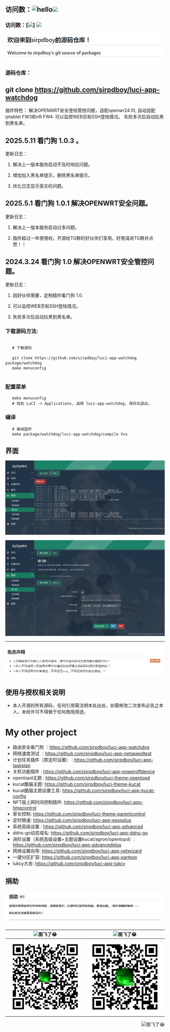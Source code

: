 ## 访问数：![hello](https://views.whatilearened.today/views/github/sirpdboy/deplives.svg)[![](https://img.shields.io/badge/TG群-点击加入-FFFFFF.svg)](https://t.me/joinchat/AAAAAEpRF88NfOK5vBXGBQ)
### 访问数：[![](https://visitor-badge.glitch.me/badge?page_id=sirpdboy-visitor-badge)] [![](https://img.shields.io/badge/TG群-点击加入-FFFFFF.svg)](https://t.me/joinchat/AAAAAEpRF88NfOK5vBXGBQ)

![screenshots](https://raw.githubusercontent.com/sirpdboy/openwrt/master/doc/说明1.jpg)

### 源码仓库：  

## git clone  https://github.com/sirpdboy/luci-app-watchdog

插件特色： 解决OPENWRT安全登陆管控问题，适配openwr24.10, 自动适配iptablet FW3和nft FW4.  可以监控WEB页和SSH登陆情况。 失败多次后自动拉黑到黑名单。

## 2025.5.11  看门狗 1.0.3 。

更新日志：

1. 解决上一版本服务启动不及时响应问题。

2. 增加加入黑名单提示，删除黑名单提示。

3. 优化日志显示英文的问题。 

## 2025.5.1  看门狗 1.0.1 解决OPENWRT安全问题。

更新日志：

1. 解决上一版本服务启动过多问题。

2. 插件超过一年使用权，开源给TG群的好伙伴们享用。好用请进TG群并点赞！！


## 2024.3.24  看门狗 1.0 解决OPENWRT安全管控问题。

更新日志：

1. 因好伙伴需要，定制插件看门狗 1.0.

2. 可以监控WEB页和SSH登陆情况。

3. 失败多次后自动拉黑到黑名单。
 
 ### 下载源码方法:

 ```Brach
 
    # 下载源码
	
    git clone https://github.com/sirpdboy/luci-app-watchdog package/watchdog
    make menuconfig
	
 ``` 
### 配置菜单

 ```Brach
    make menuconfig
	# 找到 LuCI -> Applications, 选择 luci-app-watchdog, 保存后退出。
 ``` 
 
### 编译

 ```Brach 
    # 编译固件
    make package/watchdog/luci-app-watchdog/compile V=s
 ```
 
 ## 界面

![screenshots](./me/1.png)

![screenshots](./me/2.png)


---------------
 ![screenshots](https://raw.githubusercontent.com/sirpdboy/openwrt/master/doc/说明2.jpg)
 

## 使用与授权相关说明
 
- 本人开源的所有源码，任何引用需注明本处出处，如需修改二次发布必告之本人，未经许可不得做于任何商用用途。


# My other project

- 路由安全看门狗 ：https://github.com/sirpdboy/luci-app-watchdog
- 网络速度测试 ：https://github.com/sirpdboy/luci-app-netspeedtest
- 计划任务插件（原定时设置） : https://github.com/sirpdboy/luci-app-taskplan
- 关机功能插件 : https://github.com/sirpdboy/luci-app-poweroffdevice
- opentopd主题 : https://github.com/sirpdboy/luci-theme-opentopd
- kucat酷猫主题: https://github.com/sirpdboy/luci-theme-kucat
- kucat酷猫主题设置工具: https://github.com/sirpdboy/luci-app-kucat-config
- NFT版上网时间控制插件: https://github.com/sirpdboy/luci-app-timecontrol
- 家长控制: https://github.com/sirpdboy/luci-theme-parentcontrol
- 定时限速: https://github.com/sirpdboy/luci-app-eqosplus
- 系统高级设置 : https://github.com/sirpdboy/luci-app-advanced
- ddns-go动态域名: https://github.com/sirpdboy/luci-app-ddns-go
- 进阶设置（系统高级设置+主题设置kucat/agron/opentopd）: https://github.com/sirpdboy/luci-app-advancedplus
- 网络设置向导: https://github.com/sirpdboy/luci-app-netwizard
- 一键分区扩容: https://github.com/sirpdboy/luci-app-partexp
- lukcy大吉: https://github.com/sirpdboy/luci-app-lukcy

## 捐助

![screenshots](https://raw.githubusercontent.com/sirpdboy/openwrt/master/doc/说明3.jpg)

|     <img src="https://img.shields.io/badge/-支付宝-F5F5F5.svg" href="#赞助支持本项目-" height="25" alt="图飞了😂"/>  |  <img src="https://img.shields.io/badge/-微信-F5F5F5.svg" height="25" alt="图飞了😂" href="#赞助支持本项目-"/>  | 
| :-----------------: | :-------------: |
|![xm1](https://raw.githubusercontent.com/sirpdboy/openwrt/master/doc/支付宝.png) | ![xm1](https://raw.githubusercontent.com/sirpdboy/openwrt/master/doc/微信.png) |

<a href="#readme">
    <img src="https://img.shields.io/badge/-返回顶部-orange.svg" alt="图飞了😂" title="返回顶部" align="right"/>
</a>

